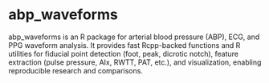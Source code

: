 # abp_waveforms
abp_waveforms is an R package for arterial blood pressure (ABP), ECG, and PPG waveform analysis. It provides fast Rcpp-backed functions and R utilities for fiducial point detection (foot, peak, dicrotic notch), feature extraction (pulse pressure, AIx, RWTT, PAT, etc.), and visualization, enabling reproducible research and comparisons.
